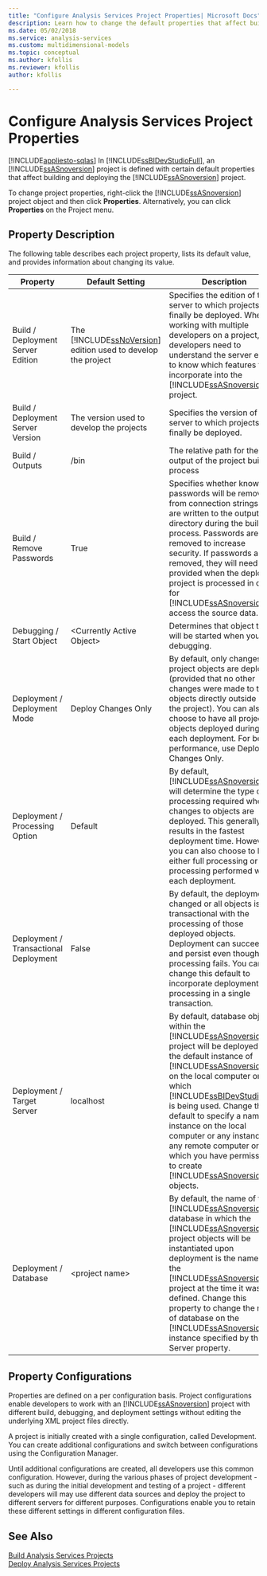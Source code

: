 ```yaml
---
title: "Configure Analysis Services Project Properties| Microsoft Docs"
description: Learn how to change the default properties that affect building and deploying an Analysis Services project.
ms.date: 05/02/2018
ms.service: analysis-services
ms.custom: multidimensional-models
ms.topic: conceptual
ms.author: kfollis
ms.reviewer: kfollis
author: kfollis

---
```

# Configure Analysis Services Project Properties
[!INCLUDE[appliesto-sqlas](../includes/appliesto-sqlas.md)]
  In [!INCLUDE[ssBIDevStudioFull](../includes/ssbidevstudiofull-md.md)], an [!INCLUDE[ssASnoversion](../includes/ssasnoversion-md.md)] project is defined with certain default properties that affect building and deploying the [!INCLUDE[ssASnoversion](../includes/ssasnoversion-md.md)] project.  
  
 To change project properties, right-click the [!INCLUDE[ssASnoversion](../includes/ssasnoversion-md.md)] project object and then click **Properties**. Alternatively, you can click **Properties** on the Project menu.  
  
## Property Description  
 The following table describes each project property, lists its default value, and provides information about changing its value.  
  
|Property|Default Setting|Description|  
|--------------|---------------------|-----------------|  
|Build / Deployment Server Edition|The [!INCLUDE[ssNoVersion](../includes/ssnoversion-md.md)] edition used to develop the project|Specifies the edition of the server to which projects will finally be deployed. When working with multiple developers on a project, developers need to understand the server edition to know which features to incorporate into the [!INCLUDE[ssASnoversion](../includes/ssasnoversion-md.md)] project.|  
|Build / Deployment Server Version|The version used to develop the projects|Specifies the version of the server to which projects will finally be deployed.|  
|Build / Outputs|/bin|The relative path for the output of the project build process|  
|Build / Remove Passwords|True|Specifies whether known passwords will be removed from connection strings that are written to the output directory during the build process. Passwords are removed to increase security. If passwords are removed, they will need to be provided when the deployed project is processed in order for [!INCLUDE[ssASnoversion](../includes/ssasnoversion-md.md)] to access the source data.|  
|Debugging / Start Object|\<Currently Active Object>|Determines that object that will be started when you start debugging.|  
|Deployment / Deployment Mode|Deploy Changes Only|By default, only changes to project objects are deployed (provided that no other changes were made to the objects directly outside of the project). You can also choose to have all project objects deployed during each deployment. For best performance, use Deploy Changes Only.|  
|Deployment / Processing Option|Default|By default, [!INCLUDE[ssASnoversion](../includes/ssasnoversion-md.md)] will determine the type of processing required when changes to objects are deployed. This generally results in the fastest deployment time. However, you can also choose to have either full processing or no processing performed with each deployment.|  
|Deployment / Transactional Deployment|False|By default, the deployment of changed or all objects is not transactional with the processing of those deployed objects. Deployment can succeed and persist even though processing fails. You can change this default to incorporate deployment and processing in a single transaction.|  
|Deployment / Target Server|localhost|By default, database objects within the [!INCLUDE[ssASnoversion](../includes/ssasnoversion-md.md)] project will be deployed to the default instance of [!INCLUDE[ssASnoversion](../includes/ssasnoversion-md.md)] on the local computer on which [!INCLUDE[ssBIDevStudioFull](../includes/ssbidevstudiofull-md.md)] is being used. Change this default to specify a named instance on the local computer or any instance on any remote computer on which you have permission to create [!INCLUDE[ssASnoversion](../includes/ssasnoversion-md.md)] objects.|  
|Deployment / Database|\<project name>|By default, the name of the [!INCLUDE[ssASnoversion](../includes/ssasnoversion-md.md)] database in which the [!INCLUDE[ssASnoversion](../includes/ssasnoversion-md.md)] project objects will be instantiated upon deployment is the name of the [!INCLUDE[ssASnoversion](../includes/ssasnoversion-md.md)] project at the time it was defined. Change this property to change the name of database on the [!INCLUDE[ssASnoversion](../includes/ssasnoversion-md.md)] instance specified by the Server property.|  
  
## Property Configurations  
 Properties are defined on a per configuration basis. Project configurations enable developers to work with an [!INCLUDE[ssASnoversion](../includes/ssasnoversion-md.md)] project with different build, debugging, and deployment settings without editing the underlying XML project files directly.  
  
 A project is initially created with a single configuration, called Development. You can create additional configurations and switch between configurations using the Configuration Manager.  
  
 Until additional configurations are created, all developers use this common configuration. However, during the various phases of project development - such as during the initial development and testing of a project - different developers will may use different data sources and deploy the project to different servers for different purposes. Configurations enable you to retain these different settings in different configuration files.  
  
## See Also  
 [Build Analysis Services Projects](../../analysis-services/multidimensional-models/build-analysis-services-projects-ssdt.md)   
 [Deploy Analysis Services Projects](../../analysis-services/multidimensional-models/deploy-analysis-services-projects-ssdt.md)  
  
  
